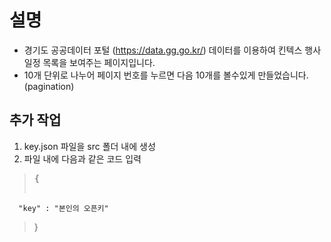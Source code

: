 # 설명
* 경기도 공공데이터 포털 (https://data.gg.go.kr/) 데이터를 이용하여 킨텍스 행사 일정 목록을 보여주는 페이지입니다.
* 10개 단위로 나누어 페이지 번호를 누르면 다음 10개를 볼수있게 만들었습니다.(pagination)

## 추가 작업
1. key.json 파일을 src 폴더 내에 생성
2. 파일 내에 다음과 같은 코드 입력
  > <pre>
  > {
      "key" : "본인의 오픈키"
  > }